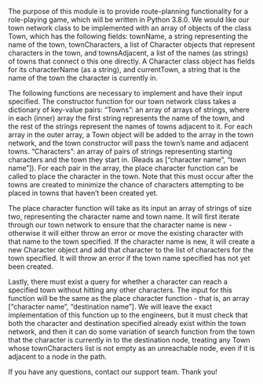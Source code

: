 The purpose of this module is to provide route-planning functionality for a role-playing game, 
which will be written in Python 3.8.0. We would like our town network class to be implemented 
with an array of objects of the class Town, which has the following fields: townName, a string 
representing the name of the town, townCharacters, a list of Character objects that represent 
characters in the town, and townsAdjacent, a list of the names (as strings) of towns that connect 
o this one directly. A Character class object has fields for its characterName (as a string), 
and currentTown, a string that is the name of the town the character is currently in.

The following functions are necessary to implement and have their input specified. The constructor 
function for our town network class takes a dictionary of key-value pairs:
“Towns”: an array of arrays of strings, where in each (inner) array the first string represents 
the name of the town, and the rest of the strings represent the names of towns adjacent to it. 
For each array in the outer array, a Town object will be added to the array in the town network, 
and the town constructor will pass the town’s name and adjacent towns.
“Characters”: an array of pairs of strings representing starting characters and the town they 
start in. (Reads as [“character name”, “town name”]). For each pair in the array, the place 
character function can be called to place the character in the town. Note that this must occur 
after the towns are created to minimize the chance of characters attempting to be placed in towns 
that haven’t been created yet.

The place character function will take as its input an array of strings of size two, representing 
the character name and town name. It will first iterate through our town network to ensure that 
the character name is new - otherwise it will either throw an error or move the existing character 
with that name to the town specified. If the character name is new, it will create a new Character 
object and add that character to the list of characters for the town specified. It will throw an 
error if the town name specified has not yet been created.

Lastly, there must exist a query for whether a character can reach a specified town without 
hitting any other characters. The input for this function will be the same as the place character 
function - that is, an array [“character name”, “destination name”]. We will leave the exact 
implementation of this function up to the engineers, but it must check that both the character and 
destination specified already exist within the town network, and then it can do some variation of 
search function from the town that the character is currently in to the destination node, treating 
any Town whose townCharacters list is not empty as an unreachable node, even if it is adjacent to 
a node in the path.

If you have any questions, contact our support team. Thank you!




